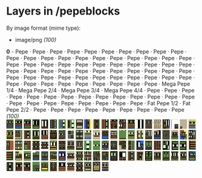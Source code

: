 # Layers in /pepeblocks

By image format (mime type):
- image/png _(100)_


**0** -  Pepe · Pepe · Pepe · Pepe · Pepe · Pepe · Pepe · Pepe · Pepe · Pepe · Pepe · Pepe · Pepe · Pepe · Pepe · Pepe · Pepe · Pepe · Pepe · Pepe · Pepe · Pepe · Pepe · Pepe · Pepe · Pepe · Pepe · Pepe · Pepe · Pepe · Pepe · Pepe · Pepe · Pepe · Pepe · Pepe · Pepe · Pepe · Pepe · Pepe · Pepe · Pepe · Pepe · Pepe · Pepe · Pepe · Pepe · Pepe · Pepe · Pepe · Pepe · Pepe · Pepe · Pepe · Pepe · Pepe · Pepe · Pepe · Pepe · Pepe · Pepe · Pepe · Pepe · Mega Pepe 1/4 · Mega Pepe 2/4 · Mega Pepe 3/4 · Mega Pepe 4/4 · Pepe · Pepe · Pepe · Pepe · Pepe · Pepe · Pepe · Pepe · Pepe · Pepe · Pepe · Pepe · Pepe · Pepe · Pepe · Pepe · Pepe · Pepe · Pepe · Pepe · Pepe · Pepe · Fat Pepe 1/2 · Fat Pepe 2/2 · Pepe · Pepe · Pepe · Pepe · Pepe · Pepe · Pepe · Pepe · Pepe  _(100)_ <br>
![](0_0.png "0 - Pepe") 
![](0_1.png "1 - Pepe") 
![](0_2.png "2 - Pepe") 
![](0_3.png "3 - Pepe") 
![](0_4.png "4 - Pepe") 
![](0_5.png "5 - Pepe") 
![](0_6.png "6 - Pepe") 
![](0_7.png "7 - Pepe") 
![](0_8.png "8 - Pepe") 
![](0_9.png "9 - Pepe") 
![](0_10.png "10 - Pepe") 
![](0_11.png "11 - Pepe") 
![](0_12.png "12 - Pepe") 
![](0_13.png "13 - Pepe") 
![](0_14.png "14 - Pepe") 
![](0_15.png "15 - Pepe") 
![](0_16.png "16 - Pepe") 
![](0_17.png "17 - Pepe") 
![](0_18.png "18 - Pepe") 
![](0_19.png "19 - Pepe") 
![](0_20.png "20 - Pepe") 
![](0_21.png "21 - Pepe") 
![](0_22.png "22 - Pepe") 
![](0_23.png "23 - Pepe") 
![](0_24.png "24 - Pepe") 
![](0_25.png "25 - Pepe") 
![](0_26.png "26 - Pepe") 
![](0_27.png "27 - Pepe") 
![](0_28.png "28 - Pepe") 
![](0_29.png "29 - Pepe") 
![](0_30.png "30 - Pepe") 
![](0_31.png "31 - Pepe") 
![](0_32.png "32 - Pepe") 
![](0_33.png "33 - Pepe") 
![](0_34.png "34 - Pepe") 
![](0_35.png "35 - Pepe") 
![](0_36.png "36 - Pepe") 
![](0_37.png "37 - Pepe") 
![](0_38.png "38 - Pepe") 
![](0_39.png "39 - Pepe") 
![](0_40.png "40 - Pepe") 
![](0_41.png "41 - Pepe") 
![](0_42.png "42 - Pepe") 
![](0_43.png "43 - Pepe") 
![](0_44.png "44 - Pepe") 
![](0_45.png "45 - Pepe") 
![](0_46.png "46 - Pepe") 
![](0_47.png "47 - Pepe") 
![](0_48.png "48 - Pepe") 
![](0_49.png "49 - Pepe") 
![](0_50.png "50 - Pepe") 
![](0_51.png "51 - Pepe") 
![](0_52.png "52 - Pepe") 
![](0_53.png "53 - Pepe") 
![](0_54.png "54 - Pepe") 
![](0_55.png "55 - Pepe") 
![](0_56.png "56 - Pepe") 
![](0_57.png "57 - Pepe") 
![](0_58.png "58 - Pepe") 
![](0_59.png "59 - Pepe") 
![](0_60.png "60 - Pepe") 
![](0_61.png "61 - Pepe") 
![](0_62.png "62 - Pepe") 
![](0_63.png "63 - Mega Pepe 1/4") 
![](0_64.png "64 - Mega Pepe 2/4") 
![](0_65.png "65 - Mega Pepe 3/4") 
![](0_66.png "66 - Mega Pepe 4/4") 
![](0_67.png "67 - Pepe") 
![](0_68.png "68 - Pepe") 
![](0_69.png "69 - Pepe") 
![](0_70.png "70 - Pepe") 
![](0_71.png "71 - Pepe") 
![](0_72.png "72 - Pepe") 
![](0_73.png "73 - Pepe") 
![](0_74.png "74 - Pepe") 
![](0_75.png "75 - Pepe") 
![](0_76.png "76 - Pepe") 
![](0_77.png "77 - Pepe") 
![](0_78.png "78 - Pepe") 
![](0_79.png "79 - Pepe") 
![](0_80.png "80 - Pepe") 
![](0_81.png "81 - Pepe") 
![](0_82.png "82 - Pepe") 
![](0_83.png "83 - Pepe") 
![](0_84.png "84 - Pepe") 
![](0_85.png "85 - Pepe") 
![](0_86.png "86 - Pepe") 
![](0_87.png "87 - Pepe") 
![](0_88.png "88 - Pepe") 
![](0_89.png "89 - Fat Pepe 1/2") 
![](0_90.png "90 - Fat Pepe 2/2") 
![](0_91.png "91 - Pepe") 
![](0_92.png "92 - Pepe") 
![](0_93.png "93 - Pepe") 
![](0_94.png "94 - Pepe") 
![](0_95.png "95 - Pepe") 
![](0_96.png "96 - Pepe") 
![](0_97.png "97 - Pepe") 
![](0_98.png "98 - Pepe") 
![](0_99.png "99 - Pepe") 


